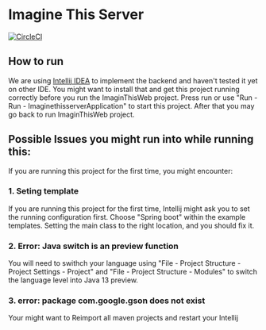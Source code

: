 # Imagine This Server
[![CircleCI](https://circleci.com/gh/ImagineThisUCL/ImagineThisServer.svg?style=shield&circle-token=13c4c39d3b96704a63bebcd85ae60c7036be3371)](https://app.circleci.com/pipelines/github/ImagineThisUCL)

## How to run
We are using [Intellij IDEA](https://www.jetbrains.com/idea/) to implement the backend and haven't tested it yet on other IDE. You might want to install that and get this project running correctly before you run the ImaginThisWeb project. Press run or use "Run - Run - ImaginethisserverApplication" to start this project. After that you may go back to run ImaginThisWeb project. 

## Possible Issues you might run into while running this:
If you are running this project for the first time, you might encounter:
### 1. Seting template
If you are running this project for the first time, Intellij might ask you to set the running configuration first. Choose "Spring boot" within the example templates. Setting the main class to the right location, and you should fix it. 
### 2. Error: Java switch is an preview function
You will need to swithch your language using "File - Project Structure - Project Settings - Project" and "File - Project Structure - Modules" to switch the language level into Java 13 preview.
### 3. error: package com.google.gson does not exist
Your might want to Reimport all maven projects and restart your Intellij
